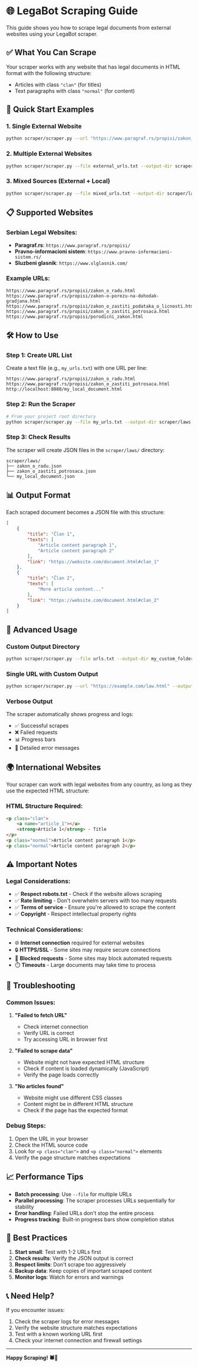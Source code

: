 # 🌐 LegaBot Scraping Guide

This guide shows you how to scrape legal documents from external websites using your LegaBot scraper.

## ✅ **What You Can Scrape**

Your scraper works with any website that has legal documents in HTML format with the following structure:
- Articles with class `"clan"` (for titles)
- Text paragraphs with class `"normal"` (for content)

## 🚀 **Quick Start Examples**

### **1. Single External Website**
```bash
python scraper/scraper.py --url "https://www.paragraf.rs/propisi/zakon_o_radu.html" --output-dir scraper/laws
```

### **2. Multiple External Websites**
```bash
python scraper/scraper.py --file external_urls.txt --output-dir scraper/laws
```

### **3. Mixed Sources (External + Local)**
```bash
python scraper/scraper.py --file mixed_urls.txt --output-dir scraper/laws
```

## 📋 **Supported Websites**

### **Serbian Legal Websites:**
- **Paragraf.rs**: `https://www.paragraf.rs/propisi/`
- **Pravno-informacioni sistem**: `https://www.pravno-informacioni-sistem.rs/`
- **Sluzbeni glasnik**: `https://www.slglasnik.com/`

### **Example URLs:**
```
https://www.paragraf.rs/propisi/zakon_o_radu.html
https://www.paragraf.rs/propisi/zakon-o-porezu-na-dohodak-gradjana.html
https://www.paragraf.rs/propisi/zakon_o_zastiti_podataka_o_licnosti.html
https://www.paragraf.rs/propisi/zakon_o_zastiti_potrosaca.html
https://www.paragraf.rs/propisi/porodicni_zakon.html
```

## 🛠️ **How to Use**

### **Step 1: Create URL List**
Create a text file (e.g., `my_urls.txt`) with one URL per line:
```
https://www.paragraf.rs/propisi/zakon_o_radu.html
https://www.paragraf.rs/propisi/zakon_o_zastiti_potrosaca.html
http://localhost:8080/my_local_document.html
```

### **Step 2: Run the Scraper**
```bash
# From your project root directory
python scraper/scraper.py --file my_urls.txt --output-dir scraper/laws
```

### **Step 3: Check Results**
The scraper will create JSON files in the `scraper/laws/` directory:
```
scraper/laws/
├── zakon_o_radu.json
├── zakon_o_zastiti_potrosaca.json
└── my_local_document.json
```

## 📊 **Output Format**

Each scraped document becomes a JSON file with this structure:
```json
[
    {
        "title": "Član 1",
        "texts": [
            "Article content paragraph 1",
            "Article content paragraph 2"
        ],
        "link": "https://website.com/document.html#clan_1"
    },
    {
        "title": "Član 2",
        "texts": [
            "More article content..."
        ],
        "link": "https://website.com/document.html#clan_2"
    }
]
```

## 🔧 **Advanced Usage**

### **Custom Output Directory**
```bash
python scraper/scraper.py --file urls.txt --output-dir my_custom_folder
```

### **Single URL with Custom Output**
```bash
python scraper/scraper.py --url "https://example.com/law.html" --output-dir custom_laws
```

### **Verbose Output**
The scraper automatically shows progress and logs:
- ✅ Successful scrapes
- ❌ Failed requests
- 📊 Progress bars
- 📝 Detailed error messages

## 🌍 **International Websites**

Your scraper can work with legal websites from any country, as long as they use the expected HTML structure:

### **HTML Structure Required:**
```html
<p class="clan">
    <a name="article_1"></a>
    <strong>Article 1</strong> - Title
</p>
<p class="normal">Article content paragraph 1</p>
<p class="normal">Article content paragraph 2</p>
```

## ⚠️ **Important Notes**

### **Legal Considerations:**
- ✅ **Respect robots.txt** - Check if the website allows scraping
- ✅ **Rate limiting** - Don't overwhelm servers with too many requests
- ✅ **Terms of service** - Ensure you're allowed to scrape the content
- ✅ **Copyright** - Respect intellectual property rights

### **Technical Considerations:**
- 🌐 **Internet connection** required for external websites
- 🔒 **HTTPS/SSL** - Some sites may require secure connections
- 🚫 **Blocked requests** - Some sites may block automated requests
- ⏱️ **Timeouts** - Large documents may take time to process

## 🐛 **Troubleshooting**

### **Common Issues:**

1. **"Failed to fetch URL"**
   - Check internet connection
   - Verify URL is correct
   - Try accessing URL in browser first

2. **"Failed to scrape data"**
   - Website might not have expected HTML structure
   - Check if content is loaded dynamically (JavaScript)
   - Verify the page loads correctly

3. **"No articles found"**
   - Website might use different CSS classes
   - Content might be in different HTML structure
   - Check if the page has the expected format

### **Debug Steps:**
1. Open the URL in your browser
2. Check the HTML source code
3. Look for `<p class="clan">` and `<p class="normal">` elements
4. Verify the page structure matches expectations

## 📈 **Performance Tips**

- **Batch processing**: Use `--file` for multiple URLs
- **Parallel processing**: The scraper processes URLs sequentially for stability
- **Error handling**: Failed URLs don't stop the entire process
- **Progress tracking**: Built-in progress bars show completion status

## 🎯 **Best Practices**

1. **Start small**: Test with 1-2 URLs first
2. **Check results**: Verify the JSON output is correct
3. **Respect limits**: Don't scrape too aggressively
4. **Backup data**: Keep copies of important scraped content
5. **Monitor logs**: Watch for errors and warnings

## 📞 **Need Help?**

If you encounter issues:
1. Check the scraper logs for error messages
2. Verify the website structure matches expectations
3. Test with a known working URL first
4. Check your internet connection and firewall settings

---

**Happy Scraping! 🕷️📄**
